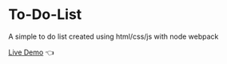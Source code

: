 # To-Do-List
A simple to do list created using html/css/js with node webpack

[Live Demo](https://jarrett0203.github.io/To-Do-List/) :point_left:

